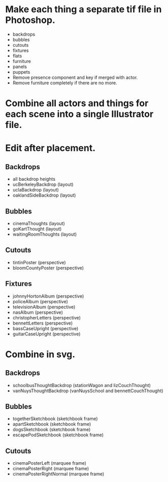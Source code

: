 # Make each thing a separate tif file in Photoshop.
* backdrops
* bubbles
* cutouts
* fixtures
* flats
* furniture
* panels
* puppets
* Remove presence component and key if merged with actor.
* Remove furniture completely if there are no more.

# Combine all actors and things for each scene into a single Illustrator file.

# Edit after placement.

## Backdrops
* all backdrop heights
* ucBerkeleyBackdrop (layout)
* uclaBackdrop (layout)
* oaklandSideBackdrop (layout)

## Bubbles
* cinemaThoughts (layout)
* goKartThought (layout)
* waitingRoomThoughts (layout)

## Cutouts
* tintinPoster (perspective)
* bloomCountyPoster (perspective)

## Fixtures
* johnnyHortonAlbum (perspective)
* policeAlbum (perspective)
* televisionAlbum (perspective)
* nasAlbum (perspective)
* christopherLetters (perspective)
* bennettLetters (perspective)
* bassCaseUpright (perspective)
* guitarCaseUpright (perspective)

# Combine in svg.

## Backdrops
* schoolbusThoughtBackdrop (stationWagon and lizCouchThought)
* vanNuysThoughtBackdrop (vanNuysSchool and bennettCouchThought)

## Bubbles
* togetherSketchbook (sketchbook frame)
* apartSketchbook (sketchbook frame)
* dogsSketchbook (sketchbook frame)
* escapePodSketchbook (sketchbook frame)

## Cutouts
* cinemaPosterLeft (marquee frame)
* cinemaPosterRight (marquee frame)
* cinemaPosterRightNormal (marquee frame)
